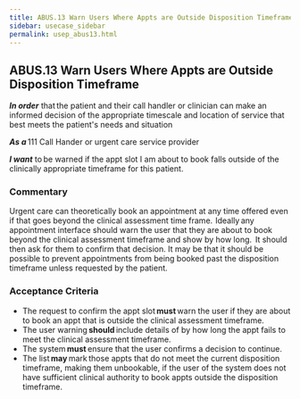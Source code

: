 ```yaml
---
title: ABUS.13 Warn Users Where Appts are Outside Disposition Timeframe 
sidebar: usecase_sidebar
permalink: usep_abus13.html
---
```


## ABUS.13 Warn Users Where Appts are Outside Disposition Timeframe 
**_In order_** that the patient and their call handler or clinician can make an informed decision of the appropriate timescale and location of service that best meets the patient's needs and situation 

**_As a_** 111 Call Hander or urgent care service provider 

**_I want_** to be warned if the appt slot I am about to book falls outside of the clinically appropriate timeframe for this patient. 

### Commentary 
Urgent care can theoretically book an appointment at any time offered even if that goes beyond the clinical assessment time frame.  Ideally any appointment interface should warn the user that they are about to book beyond the clinical assessment timeframe and show by how long.  It should then ask for them to confirm that decision. It may be that it should be possible to prevent appointments from being booked past the disposition timeframe unless requested by the patient. 

### Acceptance Criteria 
* The request to confirm the appt slot **must** warn the user if they are about to book an appt that is outside the clinical assessment timeframe. 
* The user warning **should** include details of by how long the appt fails to meet the clinical assessment timeframe. 
* The system **must** ensure that the user confirms a decision to continue. 
* The list **may** mark those appts that do not meet the current disposition timeframe, making them unbookable, if the user of the system does not have sufficient clinical authority to book appts outside the disposition timeframe. 
